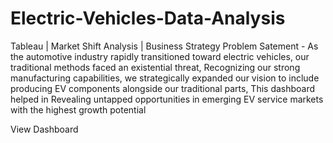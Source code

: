 # Electric-Vehicles-Data-Analysis
Tableau | Market Shift Analysis | Business Strategy
Problem Satement - As the automotive industry rapidly transitioned toward electric vehicles,
our traditional methods faced an existential threat, Recognizing our strong manufacturing capabilities, 
we strategically expanded our vision to include producing EV components alongside our traditional parts,
This dashboard helped in Revealing untapped opportunities in emerging EV service markets with the highest growth potential

View Dashboard
